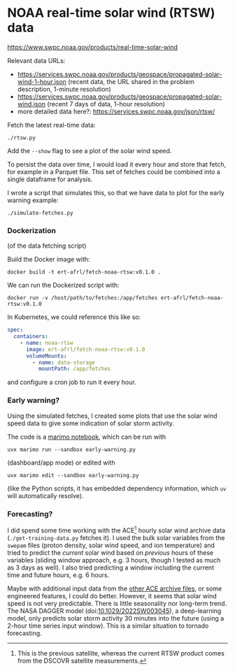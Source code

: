 # NOAA real-time solar wind (RTSW) data

https://www.swpc.noaa.gov/products/real-time-solar-wind

Relevant data URLs:

- https://services.swpc.noaa.gov/products/geospace/propagated-solar-wind-1-hour.json
  (recent data, the URL shared in the problem description, 1-minute resolution)
- https://services.swpc.noaa.gov/products/geospace/propagated-solar-wind.json
  (recent 7 days of data, 1-hour resolution)
- more detailed data here?: https://services.swpc.noaa.gov/json/rtsw/

Fetch the latest real-time data:

```
./rtsw.py
```

Add the `--show` flag to see a plot of the solar wind speed.

To persist the data over time, I would load it every hour and store that fetch,
for example in a Parquet file.
This set of fetches could be combined into a single dataframe for analysis.

I wrote a script that simulates this,
so that we have data to plot for the early warning example:

```
./simulate-fetches.py
```

### Dockerization

(of the data fetching script)

Build the Docker image with:

```
docker build -t ert-afrl/fetch-noaa-rtsw:v0.1.0 .
```

We can run the Dockerized script with:

```
docker run -v /host/path/to/fetches:/app/fetches ert-afrl/fetch-noaa-rtsw:v0.1.0
```

In Kubernetes, we could reference this like so:

```yaml
spec:
  containers:
    - name: noaa-rtsw
      image: ert-afrl/fetch-noaa-rtsw:v0.1.0
      volumeMounts:
        - name: data-storage
          mountPath: /app/fetches
```

and configure a cron job to run it every hour.

### Early warning?

Using the simulated fetches, I created some plots that use the solar wind speed data to give some indication of solar storm activity.

The code is a [marimo notebook](https://marimo.io/), which can be run with

```
uvx marimo run --sandbox early-warning.py
```

(dashboard/app mode)
or edited with

```
uvx marimo edit --sandbox early-warning.py
```

(like the Python scripts, it has embedded dependency information, which `uv` will automatically resolve).

### Forecasting?

I did spend some time working with the ACE[^1] hourly solar wind archive data (`./get-training-data.py` fetches it).
I used the bulk solar variables from the `swepam` files (proton density, solar wind speed, and ion temperature) and tried to predict the _current_ solar wind based on _previous_ hours of these variables (sliding window approach, e.g. 3 hours, though I tested as much as 3 days as well).
I also tried predicting a window including the current time and future hours, e.g. 6 hours.

Maybe with additional input data from the [other ACE archive files](https://sohoftp.nascom.nasa.gov/sdb/goes/ace/monthly/), or some engineered features, I could do better.
However, it seems that solar wind speed is not very predictable.
There is little seasonality nor long-term trend.
The NASA DAGGER model (doi:[10.1029/2022SW003045](https://doi.org/10.1029/2022SW003045)), a deep-learning model, only predicts solar storm activity 30 minutes into the future (using a 2-hour time series input window).
This is a similar situation to tornado forecasting.

[^1]: This is the previous satellite, whereas the current RTSW product comes from the DSCOVR satellite measurements.
